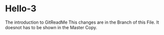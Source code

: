 # Hello-3
The introduction to GitReadMe
This changes are in the Branch of this File.
It doesnot has to be shown in the Master Copy.
